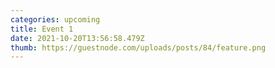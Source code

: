 ```yaml
---
categories: upcoming
title: Event 1
date: 2021-10-20T13:56:58.479Z
thumb: https://guestnode.com/uploads/posts/84/feature.png
---
```

